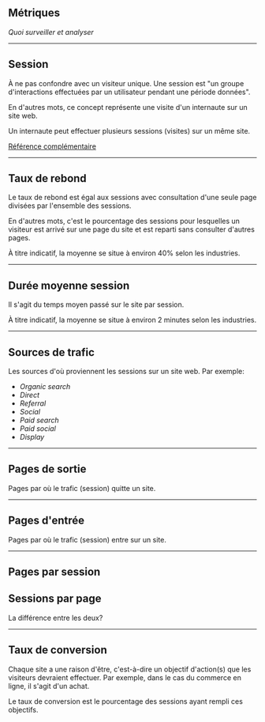 ## Métriques
*Quoi surveiller et analyser*

-----

## Session

À ne pas confondre avec un visiteur unique. Une session est "un groupe d'interactions effectuées par un utilisateur pendant une période données".

En d'autres mots, ce concept représente une visite d'un internaute sur un site web.

Un internaute peut effectuer plusieurs sessions (visites) sur un même site.

[Référence complémentaire](https://support.google.com/analytics/answer/2731565?hl=fr)

-----

## Taux de rebond

Le taux de rebond est égal aux sessions avec consultation d'une seule page divisées par l'ensemble des sessions.

En d'autres mots, c'est le pourcentage des sessions pour lesquelles un visiteur est arrivé sur une page du site et est reparti sans consulter d'autres pages.

À titre indicatif, la moyenne se situe à environ 40% selon les industries.

-----

## Durée moyenne session

Il s'agit du temps moyen passé sur le site par session.

À titre indicatif, la moyenne se situe à environ 2 minutes selon les industries.

-----

## Sources de trafic

Les sources d'où proviennent les sessions sur un site web. Par exemple:

* *Organic search*
* *Direct*
* *Referral*
* *Social*
* *Paid search*
* *Paid social*
* *Display*

-----

## Pages de sortie

Pages par où le trafic (session) quitte un site.

-----

## Pages d'entrée

Pages par où le trafic (session) entre sur un site.

-----

## Pages par session

## Sessions par page

La différence entre les deux?

-----

## Taux de conversion

Chaque site a une raison d'être, c'est-à-dire un objectif d'action(s) que les visiteurs devraient effectuer. Par exemple, dans le cas du commerce en ligne, il s'agit d'un achat.

Le taux de conversion est le pourcentage des sessions ayant rempli ces objectifs.

